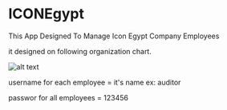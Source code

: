 # ICONEgypt 
This App Designed To Manage Icon Egypt Company Employees

it designed on following organization chart.

![alt text](https://github.com/MixApplications/ICONEgypt/blob/master/Images/organization_chart.jpg)

username for each employee = it's name ex: auditor

passwor for all employees = 123456
